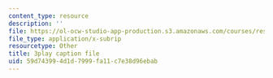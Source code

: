 ```yaml
---
content_type: resource
description: ''
file: https://ol-ocw-studio-app-production.s3.amazonaws.com/courses/res-10-001-making-science-and-engineering-pictures-a-practical-guide-to-presenting-your-work-spring-2016/59d743994d1d7999fa11c7e38d96ebab_4_tngSkFXes.srt
file_type: application/x-subrip
resourcetype: Other
title: 3play caption file
uid: 59d74399-4d1d-7999-fa11-c7e38d96ebab
---
```

